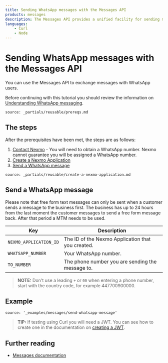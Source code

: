 ```yaml
---
title: Sending WhatsApp messages with the Messages API
products: messages
description: The Messages API provides a unified facility for sending messages over multiple channel types. This tutorial looks at sending messages via the WhatsApp channel using the Messages API.
languages:
    - Curl
    - Node
---
```


# Sending WhatsApp messages with the Messages API

You can use the Messages API to exchange messages with WhatsApp users.

Before continuing with this tutorial you should review the information on [Understanding WhatsApp messaging](/messages/concepts/whatsapp).

```partial
source: _partials/reusable/prereqs.md
```

## The steps

After the prerequisites have been met, the steps are as follows:

1. [Contact Nexmo](mailto:sales@nexmo.com) - You will need to obtain a WhatsApp number. Nexmo cannot guarantee you will be assigned a WhatsApp number.
2. [Create a Nexmo Application](#create-a-nexmo-application)
3. [Send a WhatsApp message](#send-a-whatsapp-message)

```partial
source: _partials/reusable/create-a-nexmo-application.md
```

## Send a WhatsApp message

Please note that free form text messages can only be sent when a customer sends a message to the business first. The business has up to 24 hours from the last moment the customer messages to send a free form message back. After that period a MTM needs to be used.

Key | Description
-- | --
`NEXMO_APPLICATION_ID` | The ID of the Nexmo Application that you created.
`WHATSAPP_NUMBER` | Your WhatsApp number.
`TO_NUMBER` | The phone number you are sending the message to.

> **NOTE:** Don't use a leading `+` or `00` when entering a phone number, start with the country code, for example 447700900000.

## Example

```building_blocks
source: '_examples/messages/send-whatsapp-message'
```

> **TIP:** If testing using Curl you will need a JWT. You can see how to create one in the documentation on [creating a JWT](/messages/building-blocks/before-you-begin#generate-a-jwt).

## Further reading

* [Messages documentation](/messages/overview)
